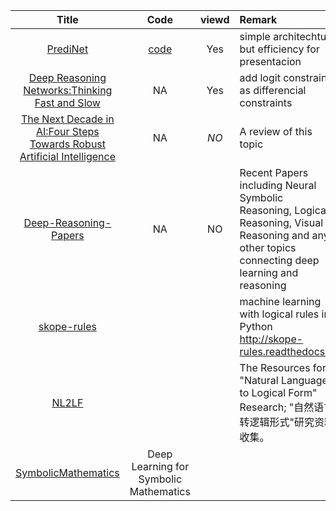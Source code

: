 
| Title | Code | viewd | Remark |
| :----: | :----: | :----: | :---- |
| [PrediNet](https://arxiv.org/pdf/1905.10307.pdf) | [code](https://github.com/deepmind/deepmind-research/tree/master/PrediNet) | Yes | simple architechture but efficiency for presentacion  |
| [Deep Reasoning Networks:Thinking Fast and Slow](https://arxiv.org/abs/1906.00855) | NA | Yes |  add logit constrain as differencial constraints  |
| [The Next Decade in AI:Four Steps Towards Robust Artificial Intelligence](https://arxiv.org/ftp/arxiv/papers/2002/2002.06177.pdf) | NA | *NO* |  A review of this topic  |
|[Deep-Reasoning-Papers](https://github.com/floodsung/Deep-Reasoning-Papers)|NA|NO|Recent Papers including Neural Symbolic Reasoning, Logical Reasoning, Visual Reasoning and any other topics connecting deep learning and reasoning|
|[skope-rules](https://github.com/scikit-learn-contrib/skope-rules)|||machine learning with logical rules in Python http://skope-rules.readthedocs.io|
|[NL2LF](https://github.com/BaeSeulki/NL2LF)|||The Resources for "Natural Language to Logical Form" Research; "自然语言转逻辑形式"研究资料收集。|
|[SymbolicMathematics](https://github.com/facebookresearch/SymbolicMathematics)|Deep Learning for Symbolic Mathematics|